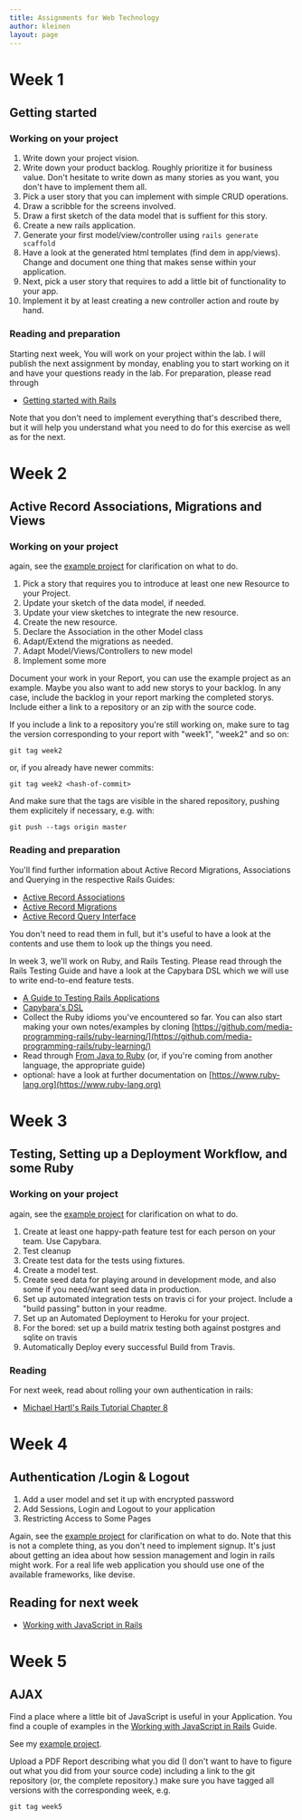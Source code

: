 ```yaml
---
title: Assignments for Web Technology
author: kleinen
layout: page
---
```


# Week 1

## Getting started

### Working on your project
1. Write down your project vision.
2. Write down your product backlog. Roughly prioritize it for business value. Don't hesitate to write down as many stories as you want, you don't have to implement them all.
3. Pick a user story that you can implement with simple CRUD operations.
4. Draw a scribble for the screens involved.
5. Draw a first sketch of the data model that is suffient for this story.
6. Create a new rails application.
7. Generate your first model/view/controller using `rails generate scaffold`
8. Have a look at the generated html templates (find dem in app/views). Change and document one thing that makes sense within your application.
9. Next, pick a user story that requires to add a little bit of functionality to your app.
10. Implement it by at least creating a new controller action and route by hand.

### Reading and preparation
Starting next week, You will work on your project within the lab.
I will publish the next assignment by monday, enabling you to
start working on it and have your questions ready in the lab.
For preparation, please read through

* [Getting started with Rails](https://guides.rubyonrails.org/getting_started.html)

Note that you don't need to implement everything that's described there, but
it will help you understand what you need to do for this exercise as well as for
the next.


# Week 2

## Active Record Associations, Migrations and Views

### Working on your project

again, see the [example project](../example-project) for clarification on what to do.

1. Pick a story that requires you to introduce at least one new Resource to your Project.
2. Update your sketch of the data model, if needed.
3. Update your view sketches to integrate the new resource.
4. Create the new resource.
5. Declare the Association in the other Model class
6. Adapt/Extend the migrations as needed.
7. Adapt Model/Views/Controllers to new model
8. Implement some more

Document your work in your Report, you can use the example project as an
example. Maybe you also want to add new storys to your backlog. In any case,
include the backlog in your report marking the completed storys. Include either
a link to a repository or an zip with the source code.

If you include a link to a repository you're still working on, make sure to tag the version corresponding to your report with "week1", "week2" and so on:

    git tag week2

or, if you already have newer commits:

    git tag week2 <hash-of-commit>

And make sure that the tags are visible in the shared repository, pushing them explicitely if necessary, e.g. with:

    git push --tags origin master

### Reading and preparation

You'll find further information about Active Record Migrations, Associations and
Querying in the respective Rails Guides:
* [Active Record Associations](https://guides.rubyonrails.org/association_basics.html)
* [Active Record Migrations](https://guides.rubyonrails.org/active_record_migrations.html)
* [Active Record Query Interface](https://guides.rubyonrails.org/active_record_querying.html)

You don't need to read them in full, but it's useful to have a look at the contents
and use them to look up the things you need.

In week 3, we'll work on Ruby, and Rails Testing. Please read through the Rails Testing
Guide and have a look at the Capybara DSL which we will use to write end-to-end feature
tests.
* [A Guide to Testing Rails Applications](https://guides.rubyonrails.org/testing.html)
* [Capybara's DSL](https://github.com/jnicklas/capybara#the-dsl)
* Collect the Ruby idioms you've encountered so far. You can also start making your own notes/examples by cloning [https://github.com/media-programming-rails/ruby-learning/](https://github.com/media-programming-rails/ruby-learning/)
* Read through [From Java to Ruby](https://www.ruby-lang.org/en/documentation/ruby-from-other-languages/to-ruby-from-java/)
(or, if you're coming from another language, the appropriate guide)
* optional: have a look at further documentation on [https://www.ruby-lang.org](https://www.ruby-lang.org)


# Week 3

## Testing, Setting up a Deployment Workflow, and some Ruby

### Working on your project

again, see the [example project](../example-project/week-3) for clarification on what to do.

1. Create at least one happy-path feature test for each person on your team. Use Capybara.
2. Test cleanup
3. Create test data for the tests using fixtures.
4. Create a model test.
5. Create seed data for playing around in development mode, and also some if you need/want seed data in production.
6. Set up automated integration tests on travis ci for your project. Include a "build passing" button in your readme.
7. Set up an Automated Deployment to Heroku for your project.
8. For the bored: set up a build matrix testing both against postgres and sqlite on travis
9. Automatically Deploy every successful Build from Travis.

### Reading
For next week, read about rolling your own authentication in rails:
* [Michael Hartl's Rails Tutorial Chapter 8](https://www.railstutorial.org/book/basic_login)


# Week 4

## Authentication /Login & Logout

  1. Add a user model and set it up with encrypted password
  2. Add Sessions, Login and Logout to your application
  3. Restricting Access to Some Pages

Again, see the [example project](../example-project/week-4) for clarification on what to do.
Note that this is not a complete thing, as you don't need to implement signup. It's just about
getting an idea about how session management and login in rails might work. For a real life web
application you should use one of the available frameworks, like devise.

## Reading for next week

* [Working with JavaScript in Rails](https://guides.rubyonrails.org/working_with_javascript_in_rails.html)

# Week 5

## AJAX

Find a place where a little bit of JavaScript is useful in your Application. You find a couple
of examples in the [Working with JavaScript in Rails](https://guides.rubyonrails.org/working_with_javascript_in_rails.html) Guide.

See my [example project](../example-project/week-5).

Upload a PDF Report describing what you did (I don't want to have to figure out what
you did from your source code) including a link to the git repository (or, the
complete repository.)
make sure you have tagged all versions with the corresponding week, e.g.

    git tag week5
